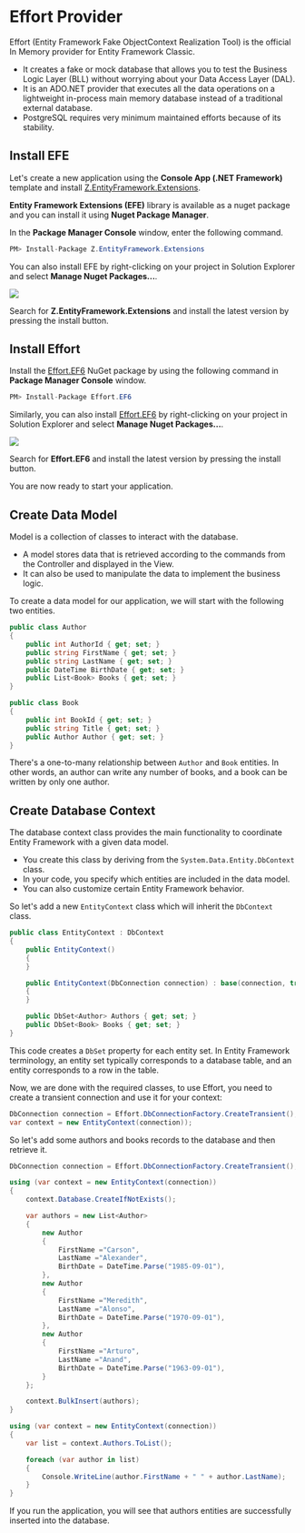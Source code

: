 # Effort Provider

Effort (Entity Framework Fake ObjectContext Realization Tool) is the official In Memory provider for Entity Framework Classic. 

 - It creates a fake or mock database that allows you to test the Business Logic Layer (BLL) without worrying about your Data Access Layer (DAL).
 - It is an ADO.NET provider that executes all the data operations on a lightweight in-process main memory database instead of a traditional external database.
 - PostgreSQL requires very minimum maintained efforts because of its stability.

## Install EFE

Let's create a new application using the **Console App (.NET Framework)** template and install [Z.EntityFramework.Extensions](https://www.nuget.org/packages/Z.EntityFramework.Extensions/). 

**Entity Framework Extensions (EFE)** library is available as a nuget package and you can install it using **Nuget Package Manager**.

In the **Package Manager Console** window, enter the following command.

```csharp
PM> Install-Package Z.EntityFramework.Extensions
```

You can also install EFE by right-clicking on your project in Solution Explorer and select **Manage Nuget Packages...**. 

<img src="https://raw.githubusercontent.com/zzzprojects/EntityFramework-Extensions/master/docs2/images/effort-1.png">

Search for **Z.EntityFramework.Extensions** and install the latest version by pressing the install button. 

## Install Effort

Install the [Effort.EF6](https://www.nuget.org/packages/Effort.EF6/) NuGet package by using the following command in **Package Manager Console** window.

```csharp
PM> Install-Package Effort.EF6
```

Similarly, you can also install [Effort.EF6](https://www.nuget.org/packages/Effort.EF6/) by right-clicking on your project in Solution Explorer and select **Manage Nuget Packages...**. 

<img src="https://raw.githubusercontent.com/zzzprojects/EntityFramework-Extensions/master/docs2/images/effort-2.png">

Search for **Effort.EF6** and install the latest version by pressing the install button. 

You are now ready to start your application.
 
## Create Data Model
 
 Model is a collection of classes to interact with the database.

 - A model stores data that is retrieved according to the commands from the Controller and displayed in the View.
 - It can also be used to manipulate the data to implement the business logic.

To create a data model for our application, we will start with the following two entities.

```csharp
public class Author
{
    public int AuthorId { get; set; }
    public string FirstName { get; set; }
    public string LastName { get; set; }
    public DateTime BirthDate { get; set; }
    public List<Book> Books { get; set; }
}

public class Book
{
    public int BookId { get; set; }
    public string Title { get; set; }
    public Author Author { get; set; }
}
```

There's a one-to-many relationship between `Author` and `Book` entities. In other words, an author can write any number of books, and a book can be written by only one author.

## Create Database Context

The database context class provides the main functionality to coordinate Entity Framework with a given data model. 

 - You create this class by deriving from the `System.Data.Entity.DbContext` class. 
 - In your code, you specify which entities are included in the data model. 
 - You can also customize certain Entity Framework behavior. 

So let's add a new `EntityContext` class which will inherit the `DbContext` class.

```csharp
public class EntityContext : DbContext
{
    public EntityContext()
    {
    }

    public EntityContext(DbConnection connection) : base(connection, true)
    {
    }

    public DbSet<Author> Authors { get; set; }
    public DbSet<Book> Books { get; set; }
}
```

This code creates a `DbSet` property for each entity set. In Entity Framework terminology, an entity set typically corresponds to a database table, and an entity corresponds to a row in the table.

Now, we are done with the required classes, to use Effort, you need to create a transient connection and use it for your context:

```csharp
DbConnection connection = Effort.DbConnectionFactory.CreateTransient();
var context = new EntityContext(connection));
```

So let's add some authors and books records to the database and then retrieve it.

```csharp
DbConnection connection = Effort.DbConnectionFactory.CreateTransient();

using (var context = new EntityContext(connection))
{
    context.Database.CreateIfNotExists();

    var authors = new List<Author>
    {
        new Author
        {
            FirstName ="Carson",
            LastName ="Alexander",
            BirthDate = DateTime.Parse("1985-09-01"),
        },
        new Author
        {
            FirstName ="Meredith",
            LastName ="Alonso",
            BirthDate = DateTime.Parse("1970-09-01"),
        },
        new Author
        {
            FirstName ="Arturo",
            LastName ="Anand",
            BirthDate = DateTime.Parse("1963-09-01"),
        }
    };

    context.BulkInsert(authors);
}

using (var context = new EntityContext(connection))
{
    var list = context.Authors.ToList();

    foreach (var author in list)
    {
        Console.WriteLine(author.FirstName + " " + author.LastName);
    }
}
```

If you run the application, you will see that authors entities are successfully inserted into the database.
